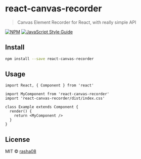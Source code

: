 # react-canvas-recorder

> Canvas Element Recorder for React, with really simple API

[![NPM](https://img.shields.io/npm/v/react-canvas-recorder.svg)](https://www.npmjs.com/package/react-canvas-recorder) [![JavaScript Style Guide](https://img.shields.io/badge/code_style-standard-brightgreen.svg)](https://standardjs.com)

## Install

```bash
npm install --save react-canvas-recorder
```

## Usage

```tsx
import React, { Component } from 'react'

import MyComponent from 'react-canvas-recorder'
import 'react-canvas-recorder/dist/index.css'

class Example extends Component {
  render() {
    return <MyComponent />
  }
}
```

## License

MIT © [rasha08](https://github.com/rasha08)
